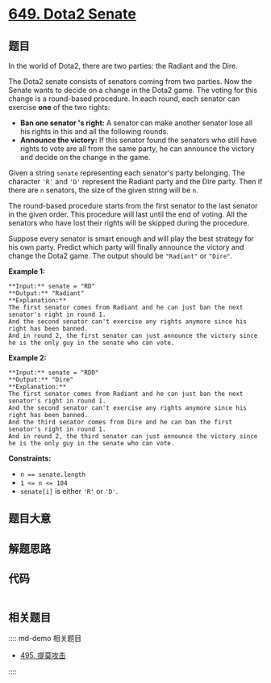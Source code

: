 # [649. Dota2 Senate](https://leetcode.com/problems/dota2-senate)

## 题目

In the world of Dota2, there are two parties: the Radiant and the Dire.

The Dota2 senate consists of senators coming from two parties. Now the Senate
wants to decide on a change in the Dota2 game. The voting for this change is a
round-based procedure. In each round, each senator can exercise **one** of the
two rights:

  * **Ban one senator 's right:** A senator can make another senator lose all his rights in this and all the following rounds.
  * **Announce the victory:** If this senator found the senators who still have rights to vote are all from the same party, he can announce the victory and decide on the change in the game.

Given a string `senate` representing each senator's party belonging. The
character `'R'` and `'D'` represent the Radiant party and the Dire party. Then
if there are `n` senators, the size of the given string will be `n`.

The round-based procedure starts from the first senator to the last senator in
the given order. This procedure will last until the end of voting. All the
senators who have lost their rights will be skipped during the procedure.

Suppose every senator is smart enough and will play the best strategy for his
own party. Predict which party will finally announce the victory and change
the Dota2 game. The output should be `"Radiant"` or `"Dire"`.



**Example 1:**

    
    
    **Input:** senate = "RD"
    **Output:** "Radiant"
    **Explanation:** 
    The first senator comes from Radiant and he can just ban the next senator's right in round 1. 
    And the second senator can't exercise any rights anymore since his right has been banned. 
    And in round 2, the first senator can just announce the victory since he is the only guy in the senate who can vote.
    

**Example 2:**

    
    
    **Input:** senate = "RDD"
    **Output:** "Dire"
    **Explanation:** 
    The first senator comes from Radiant and he can just ban the next senator's right in round 1. 
    And the second senator can't exercise any rights anymore since his right has been banned. 
    And the third senator comes from Dire and he can ban the first senator's right in round 1. 
    And in round 2, the third senator can just announce the victory since he is the only guy in the senate who can vote.
    



**Constraints:**

  * `n == senate.length`
  * `1 <= n <= 104`
  * `senate[i]` is either `'R'` or `'D'`.


## 题目大意

## 解题思路

## 代码

```javascript

```

## 相关题目

:::: md-demo 相关题目
- [495. 提莫攻击](https://leetcode.com/problems/teemo-attacking)

::::
